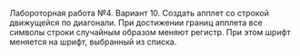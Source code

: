 Лабороторная работа №4. Вариант 10. Создать апплет со строкой движущейся по диагонали. При достижении границ апплета все символы строки случайным образом меняют регистр. При этом шрифт меняется на шрифт, выбранный из списка.
